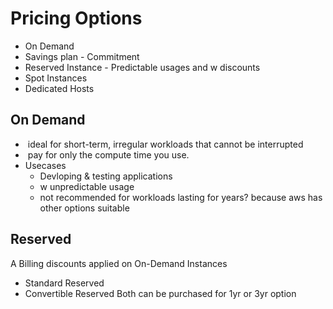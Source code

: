 # Pricing Options
- On Demand
- Savings plan - Commitment 
- Reserved Instance - Predictable usages and w discounts
- Spot Instances
- Dedicated Hosts
## On Demand
-  ideal for short-term, irregular workloads that cannot be interrupted
-  pay for only the compute time you use.
- Usecases
	- Devloping & testing applications 
	- w unpredictable usage
	- not recommended for workloads lasting for years? because aws has other options suitable
## Reserved
A Billing discounts applied on On-Demand Instances
- Standard Reserved
- Convertible Reserved
Both can be purchased for 1yr or 3yr option
